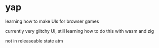 # yap

learning how to make UIs for browser games

currently very glitchy UI, still learning how to do this with wasm and zig

not in releaseable state atm
